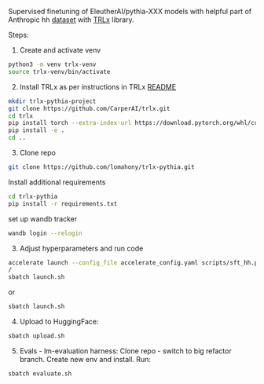Supervised finetuning of EleutherAI/pythia-XXX models with helpful part of Anthropic hh [dataset](https://huggingface.co/datasets/Dahoas/static-hh) with [TRLx](https://github.com/CarperAI/trlx/tree/main) library. 

Steps: 
1. Create and activate venv 

```bash
python3 -m venv trlx-venv
source trlx-venv/bin/activate
``` 

2. Install TRLx as per instructions in TRLx [README](https://github.com/CarperAI/trlx/blob/main/README.md)

```bash
mkdir trlx-pythia-project
git clone https://github.com/CarperAI/trlx.git
cd trlx
pip install torch --extra-index-url https://download.pytorch.org/whl/cu118
pip install -e .
cd ..
```

3. Clone repo
```bash
git clone https://github.com/lomahony/trlx-pythia.git
``` 

Install additional requirements
```bash
cd trlx-pythia
pip install -r requirements.txt
``` 
set up wandb tracker
```bash
wandb login --relogin
``` 

3. Adjust hyperparameters and run code
```bash
accelerate launch --config_file accelerate_config.yaml scripts/sft_hh.py
/
sbatch launch.sh
``` 
or
```bash
sbatch launch.sh
``` 

4. Upload to HuggingFace:
```bash
sbatch upload.sh
``` 

5. Evals - lm-evaluation harness:
Clone repo - switch to big refactor branch. Create new env and install. Run: 
```bash
sbatch evaluate.sh
``` 